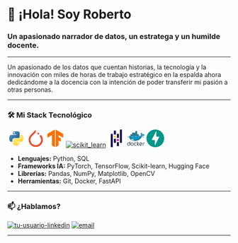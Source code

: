 # 👋 ¡Hola! Soy Roberto

###  Un apasionado narrador de datos, un estratega y un humilde docente.
---

<p align="left">
Un apasionado de los datos que cuentan historias, la tecnología y la innovación con miles de horas de trabajo estratégico en la espalda ahora dedicándome a la docencia con la intención de poder transferir mi pasión a otras personas.
</p>

---

### 🛠️ Mi Stack Tecnológico

<p align="left">
  <a href="https://www.python.org" target="_blank" rel="noreferrer"><img src="https://raw.githubusercontent.com/devicons/devicon/master/icons/python/python-original.svg" alt="python" width="40" height="40"/></a>
  <a href="https://pytorch.org/" target="_blank" rel="noreferrer"><img src="https://raw.githubusercontent.com/devicons/devicon/master/icons/pytorch/pytorch-original.svg" alt="pytorch" width="40" height="40"/></a>
  <a href="https://www.tensorflow.org" target="_blank" rel="noreferrer"><img src="https://raw.githubusercontent.com/devicons/devicon/master/icons/tensorflow/tensorflow-original.svg" alt="tensorflow" width="40" height="40"/></a>
  <a href="https://scikit-learn.org/" target="_blank" rel="noreferrer"><img src="https://icon.icepanel.io/Technology/svg/scikit-learn.svg" alt="scikit_learn" width="55" height="40"/></a>
  <a href="https://pandas.pydata.org/" target="_blank" rel="noreferrer"><img src="https://raw.githubusercontent.com/devicons/devicon/master/icons/pandas/pandas-original.svg" alt="pandas" width="40" height="40"/></a>
  <a href="https://www.docker.com/" target="_blank" rel="noreferrer"><img src="https://raw.githubusercontent.com/devicons/devicon/master/icons/docker/docker-original-wordmark.svg" alt="docker" width="40" height="40"/></a>
  <a href="https://fastapi.tiangolo.com/" target="_blank" rel="noreferrer"><img src="https://raw.githubusercontent.com/devicons/devicon/master/icons/fastapi/fastapi-original.svg" alt="fastapi" width="40" height="40"/></a>
</p>

* **Lenguajes:** Python, SQL
* **Frameworks IA:** PyTorch, TensorFlow, Scikit-learn, Hugging Face
* **Librerías:** Pandas, NumPy, Matplotlib, OpenCV
* **Herramientas:** Git, Docker, FastAPI

---

### 📫 ¿Hablamos?

<p align="left">
  <a href="https://www.linkedin.com/in/roberto-garcía-patrón-54828710/" target="blank"><img align="center" src="https://raw.githubusercontent.com/rahuldkjain/github-profile-readme-generator/master/src/images/icons/Social/linked-in-alt.svg" alt="tu-usuario-linkedin" height="30" width="40" /></a>
  <a href="mailto:garciapatronroberto@gmail.com" target="blank"><img align="center" src="https://simpleicons.org/icons/gmail.svg" alt="email" height="30" width="40" /></a>
</p>

---